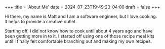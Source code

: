 +++
title = 'About Me'
date = 2024-07-23T19:49:23-04:00
draft = false
+++


Hi there, my name is Matt and I am a software engineer, but I love cooking. It helps to provide a creative outlet.

Starting off, I did not know how to cook until about 4 years ago and have been getting more in to it. I started off using one of those recipe meal kits until I finally felt comfortable branching out and making my own recipes.